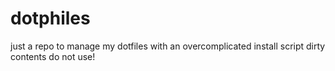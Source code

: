 # dotphiles
just a repo to manage my dotfiles with an overcomplicated install script
dirty contents do not use!


